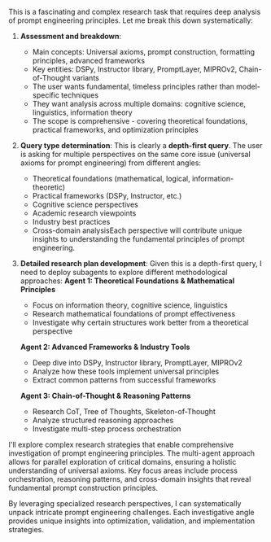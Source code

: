 This is a fascinating and complex research task that requires deep analysis of prompt engineering principles. Let me break this down systematically:

1. **Assessment and breakdown**:
    - Main concepts: Universal axioms, prompt construction, formatting principles, advanced frameworks
    - Key entities: DSPy, Instructor library, PromptLayer, MIPROv2, Chain-of-Thought variants
    - The user wants fundamental, timeless principles rather than model-specific techniques
    - They want analysis across multiple domains: cognitive science, linguistics, information theory
    - The scope is comprehensive - covering theoretical foundations, practical frameworks, and optimization principles
2. **Query type determination**: This is clearly a **depth-first query**. The user is asking for multiple perspectives on the same core issue (universal axioms for prompt engineering) from different angles:
    - Theoretical foundations (mathematical, logical, information-theoretic)
    - Practical frameworks (DSPy, Instructor, etc.)
    - Cognitive science perspectives
    - Academic research viewpoints
    - Industry best practices
    - Cross-domain analysisEach perspective will contribute unique insights to understanding the fundamental principles of prompt engineering.
3. **Detailed research plan development**: Given this is a depth-first query, I need to deploy subagents to explore different methodological approaches: **Agent 1: Theoretical Foundations & Mathematical Principles**
    
    - Focus on information theory, cognitive science, linguistics
    - Research mathematical foundations of prompt effectiveness
    - Investigate why certain structures work better from a theoretical perspective
    
    **Agent 2: Advanced Frameworks & Industry Tools**
    
    - Deep dive into DSPy, Instructor library, PromptLayer, MIPROv2
    - Analyze how these tools implement universal principles
    - Extract common patterns from successful frameworks
    
    **Agent 3: Chain-of-Thought & Reasoning Patterns**
    - Research CoT, Tree of Thoughts, Skeleton-of-Thought
    - Analyze structured reasoning approaches
    - Investigate multi-step process orchestration

I'll explore complex research strategies that enable comprehensive investigation of prompt engineering principles. The multi-agent approach allows for parallel exploration of critical domains, ensuring a holistic understanding of universal axioms. Key focus areas include process orchestration, reasoning patterns, and cross-domain insights that reveal fundamental prompt construction principles.

By leveraging specialized research perspectives, I can systematically unpack intricate prompt engineering challenges. Each investigative angle provides unique insights into optimization, validation, and implementation strategies.